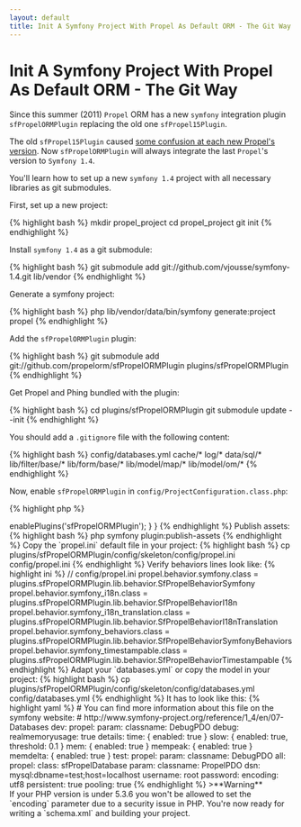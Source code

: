 ```yaml
---
layout: default
title: Init A Symfony Project With Propel As Default ORM - The Git Way
---
```


# Init A Symfony Project With Propel As Default ORM - The Git Way #

Since this summer (2011) `Propel` ORM has a new `symfony` integration plugin `sfPropelORMPlugin` replacing the old one `sfPropel15Plugin`.

The old `sfPropel15Plugin` caused [some confusion at each new Propel's version](http://propel.posterous.com/sfpropel16plugin-is-already-there-didnt-you-k).
Now `sfPropelORMPlugin` will always integrate the last `Propel`'s version to `Symfony 1.4`.

You'll learn how to set up a new `symfony 1.4` project with all necessary libraries as git submodules.

First, set up a new project:

{% highlight bash %}
mkdir propel_project
cd propel_project
git init
{% endhighlight %}

Install `symfony 1.4` as a git submodule:

{% highlight bash %}
git submodule add git://github.com/vjousse/symfony-1.4.git lib/vendor
{% endhighlight %}

Generate a symfony project:

{% highlight bash %}
php lib/vendor/data/bin/symfony generate:project propel
{% endhighlight %}

Add the `sfPropelORMPlugin` plugin:

{% highlight bash %}
git submodule add git://github.com/propelorm/sfPropelORMPlugin plugins/sfPropelORMPlugin
{% endhighlight %}

Get Propel and Phing bundled with the plugin:

{% highlight bash %}
cd plugins/sfPropelORMPlugin
git submodule update --init
{% endhighlight %}

You should add a `.gitignore` file with the following content:

{% highlight bash %}
config/databases.yml
cache/*
log/*
data/sql/*
lib/filter/base/*
lib/form/base/*
lib/model/map/*
lib/model/om/*
{% endhighlight %}

Now, enable `sfPropelORMPlugin` in `config/ProjectConfiguration.class.php`:

{% highlight php %}
<?php

class ProjectConfiguration extends sfProjectConfiguration
{
  public function setup()
  {
     $this->enablePlugins('sfPropelORMPlugin');
  }
}
{% endhighlight %}

Publish assets:

{% highlight bash %}
php symfony plugin:publish-assets
{% endhighlight %}

Copy the `propel.ini` default file in your project:

{% highlight bash %}
cp plugins/sfPropelORMPlugin/config/skeleton/config/propel.ini config/propel.ini
{% endhighlight %}

Verify behaviors lines look like:

{% highlight ini %}
// config/propel.ini

propel.behavior.symfony.class                  = plugins.sfPropelORMPlugin.lib.behavior.SfPropelBehaviorSymfony
propel.behavior.symfony_i18n.class             = plugins.sfPropelORMPlugin.lib.behavior.SfPropelBehaviorI18n
propel.behavior.symfony_i18n_translation.class = plugins.sfPropelORMPlugin.lib.behavior.SfPropelBehaviorI18nTranslation
propel.behavior.symfony_behaviors.class        = plugins.sfPropelORMPlugin.lib.behavior.SfPropelBehaviorSymfonyBehaviors
propel.behavior.symfony_timestampable.class    = plugins.sfPropelORMPlugin.lib.behavior.SfPropelBehaviorTimestampable
{% endhighlight %}
                 
Adapt your `databases.yml` or copy the model in your project:

{% highlight bash %}
cp plugins/sfPropelORMPlugin/config/skeleton/config/databases.yml config/databases.yml
{% endhighlight %}

It has to look like this:

{% highlight yaml %}
# You can find more information about this file on the symfony website:
# http://www.symfony-project.org/reference/1_4/en/07-Databases

dev:
  propel:
    param:
      classname:  DebugPDO
      debug:
        realmemoryusage: true
        details:
          time:       { enabled: true }
          slow:       { enabled: true, threshold: 0.1 }
          mem:        { enabled: true }
          mempeak:    { enabled: true }
          memdelta:   { enabled: true }

test:
  propel:
    param:
      classname:  DebugPDO

all:
  propel:
    class:        sfPropelDatabase
    param:
      classname:  PropelPDO
      dsn:        mysql:dbname=test;host=localhost
      username:   root
      password:   
      encoding:   utf8
      persistent: true
      pooling:    true
{% endhighlight %}

>**Warning**<br/>If your PHP version is under 5.3.6 you won't be allowed to set the `encoding` parameter due to a security issue in PHP.

You're now ready for writing a `schema.xml` and building your project.